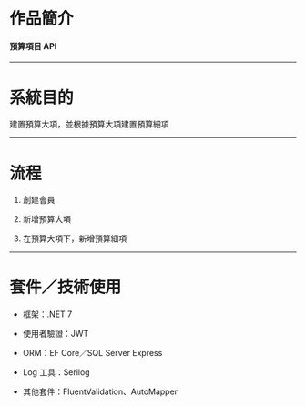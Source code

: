 # 作品簡介

#### 預算項目 API

---

# 系統目的

建置預算大項，並根據預算大項建置預算細項

---

# 流程

1. 創建會員

2. 新增預算大項

3. 在預算大項下，新增預算細項

---

# 套件／技術使用

- 框架：.NET 7

- 使用者驗證：JWT

- ORM：EF Core／SQL Server Express

- Log 工具：Serilog

- 其他套件：FluentValidation、AutoMapper
